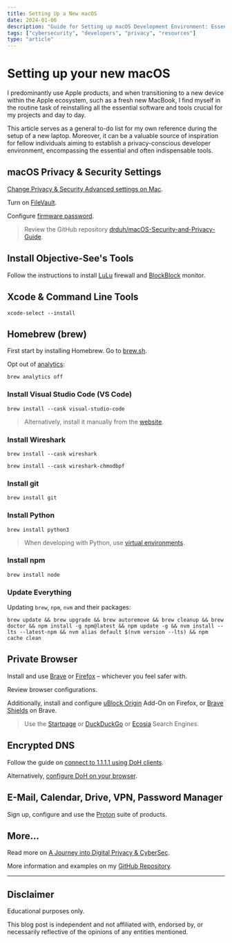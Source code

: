 ```yaml
---
title: Setting Up a New macOS
date: 2024-01-06
description: "Guide for Setting up macOS Development Environment: Essential Software, Tools, and Browsers with Enhanced Privacy and Security Settings."
tags: ["cybersecurity", "developers", "privacy", "resources"]
type: "article"
---
```


# Setting up your new macOS

I predominantly use Apple products, and when transitioning to a new device within the Apple ecosystem, such as a fresh new MacBook, I find myself in the routine task of reinstalling all the essential software and tools crucial for my projects and day to day.

This article serves as a general to-do list for my own reference during the setup of a new laptop. Moreover, it can be a valuable source of inspiration for fellow individuals aiming to establish a privacy-conscious developer environment, encompassing the essential and often indispensable tools.

## macOS Privacy & Security Settings

[Change Privacy & Security Advanced settings on Mac](https://support.apple.com/en-gb/guide/mac-help/mh40595/mac).

Turn on [FileVault](https://support.apple.com/en-gb/guide/mac-help/mh11785/mac).

Configure [firmware password](https://support.apple.com/en-au/102384).

> Review the GitHub repository [drduh/macOS-Security-and-Privacy-Guide](https://github.com/drduh/macOS-Security-and-Privacy-Guide).

## Install Objective-See's Tools

Follow the instructions to install [LuLu](https://github.com/objective-see/LuLu) firewall and [BlockBlock](https://objective-see.org/products/blockblock.html) monitor.

## Xcode & Command Line Tools

```
xcode-select --install
```

## Homebrew (brew)

First start by installing Homebrew. Go to [brew.sh](https://brew.sh/).

Opt out of [analytics](https://docs.brew.sh/Analytics):
```
brew analytics off
```

### Install Visual Studio Code (VS Code)

```
brew install --cask visual-studio-code
```

> Alternatively, install it manually from the [website](https://code.visualstudio.com/docs/setup/mac).

### Install Wireshark

```
brew install --cask wireshark
```

```
brew install --cask wireshark-chmodbpf
```

### Install git

```
brew install git
```

### Install Python

```
brew install python3
```

> When developing with Python, use [virtual environments](https://github.com/DavidJKTofan/CyberSec-resources/blob/master/MacOS_Commands.md#virtual-environment).

### Install npm

```
brew install node
```

### Update Everything

Updating `brew`, `npm`, `nvm` and their packages:
```
brew update && brew upgrade && brew autoremove && brew cleanup && brew doctor && npm install -g npm@latest && npm update -g && nvm install --lts --latest-npm && nvm alias default $(nvm version --lts) && npm cache clean
```

## Private Browser

Install and use [Brave](https://brave.com/) or [Firefox](https://www.mozilla.org/en-US/firefox/new/) – whichever you feel safer with.

Review browser configurations.

Additionally, install and configure [uBlock Origin](https://github.com/gorhill/uBlock) Add-On on Firefox, or [Brave Shields](https://brave.com/shields/) on Brave.

> Use the [Startpage](https://www.startpage.com/) or [DuckDuckGo](https://duckduckgo.com/) or [Ecosia](https://www.ecosia.org/) Search Engines.

## Encrypted DNS

Follow the guide on [connect to 1.1.1.1 using DoH clients](https://developers.cloudflare.com/1.1.1.1/encryption/dns-over-https/dns-over-https-client/#cloudflared).

Alternatively, [configure DoH on your browser](https://developers.cloudflare.com/1.1.1.1/encryption/dns-over-https/encrypted-dns-browsers/).

## E-Mail, Calendar, Drive, VPN, Password Manager

Sign up, configure and use the [Proton](https://proton.me/) suite of products.

## More...

Read more on [A Journey into Digital Privacy & CyberSec](/articles/a-journey-into-digital-privacy/).

More information and examples on my [GitHub Repository](https://github.com/DavidJKTofan/CyberSec-resources/blob/master/MacOS_Commands.md).

---

## Disclaimer

Educational purposes only.

This blog post is independent and not affiliated with, endorsed by, or necessarily reflective of the opinions of any entities mentioned.
